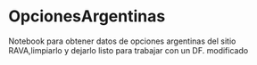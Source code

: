 # OpcionesArgentinas

Notebook para obtener datos de opciones argentinas del sitio RAVA,limpiarlo y dejarlo listo para trabajar con un DF.
modificado
